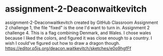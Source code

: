 # assignment-2-Deaconwaitkevitch
assignment-2-Deaconwaitkevitch created by GitHub Classroom
Assignment 2 challenge 1, the file "fixed" is the one I'd want to turn in. 
Assignment 2 challenge 4. This is a flag combining Denmark, and Wales. 
I chose wales because I liked the colors, and figured it was close enough to a country. I wish I could've figured out how to draw a dragon though.
https://editor.p5js.org/deacon.waitkevitch/sketches/e0o9hgfFf
